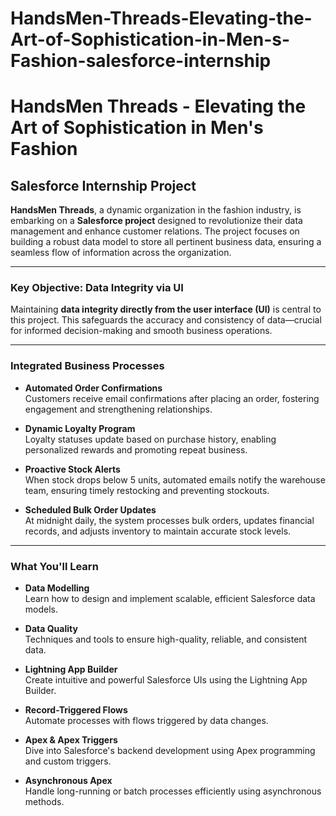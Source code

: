 # HandsMen-Threads-Elevating-the-Art-of-Sophistication-in-Men-s-Fashion-salesforce-internship
# HandsMen Threads - Elevating the Art of Sophistication in Men's Fashion  
## Salesforce Internship Project

**HandsMen Threads**, a dynamic organization in the fashion industry, is embarking on a **Salesforce project** designed to revolutionize their data management and enhance customer relations. The project focuses on building a robust data model to store all pertinent business data, ensuring a seamless flow of information across the organization.

---

### Key Objective: Data Integrity via UI  
Maintaining **data integrity directly from the user interface (UI)** is central to this project. This safeguards the accuracy and consistency of data—crucial for informed decision-making and smooth business operations.

---

### Integrated Business Processes

- **Automated Order Confirmations**  
  Customers receive email confirmations after placing an order, fostering engagement and strengthening relationships.

- **Dynamic Loyalty Program**  
  Loyalty statuses update based on purchase history, enabling personalized rewards and promoting repeat business.

- **Proactive Stock Alerts**  
  When stock drops below 5 units, automated emails notify the warehouse team, ensuring timely restocking and preventing stockouts.

- **Scheduled Bulk Order Updates**  
  At midnight daily, the system processes bulk orders, updates financial records, and adjusts inventory to maintain accurate stock levels.

---

### What You'll Learn

- **Data Modelling**  
  Learn how to design and implement scalable, efficient Salesforce data models.

- **Data Quality**  
  Techniques and tools to ensure high-quality, reliable, and consistent data.

- **Lightning App Builder**  
  Create intuitive and powerful Salesforce UIs using the Lightning App Builder.

- **Record-Triggered Flows**  
  Automate processes with flows triggered by data changes.

- **Apex & Apex Triggers**  
  Dive into Salesforce's backend development using Apex programming and custom triggers.

- **Asynchronous Apex**  
  Handle long-running or batch processes efficiently using asynchronous methods.

